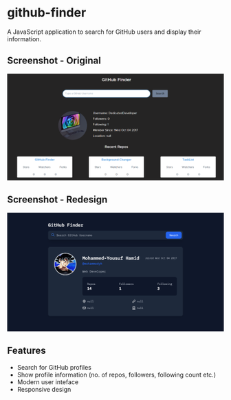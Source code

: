 # github-finder
A JavaScript application to search for GitHub users and display their information.

## Screenshot - Original
![App Image](https://github.com/mohammedyh/github-finder-railway/blob/main/public/images/screenshot.png)


## Screenshot - Redesign
![Redesigned App Image](https://github.com/mohammedyh/github-finder-railway/blob/main/public/images/screenshot-redesign.png)

## Features
- Search for GitHub profiles
- Show profile information (no. of repos, followers, following count etc.)
- Modern user inteface
- Responsive design
